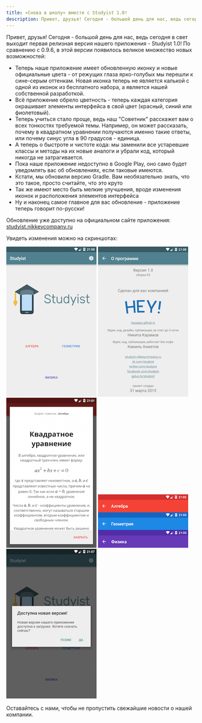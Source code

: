 ```yaml
---
title: «Снова в школу» вместе с Studyist 1.0!
description: Привет, друзья! Сегодня - большой день для нас, ведь сегодня в свет выходит первая релизная версия нашего приложения - Studyist 1.0!..
---
```

Привет, друзья! Сегодня - большой день для нас, ведь сегодня в свет выходит первая релизная версия нашего приложения - Studyist 1.0! По сравнению с 0.9.6, в этой версии появилось великое множество новых возможностей:

- Теперь наше приложение имеет обновленную иконку и новые официальные цвета - от режущих глаза ярко-голубых мы перешли к сине-серым оттенкам. Новая иконка теперь не является калькой с одной из иконок из бесплатного набора, а является нашей собственной разработкой.
- Всё приложение обрело цветность - теперь каждая категория окрашивает элементы интерфейса в свой цвет (красный, синий или фиолетовый).
- Теперь учиться стало проще, ведь наш "Советник" расскажет вам о всех тонкостях требуемой темы. Например, он может рассказать, почему в квадратном уравнении получаются именно такие ответы, или почему синус угла в 90 градусов - единица.
- А теперь о быстроте и чистоте кода: мы заменили все устаревшие классы и методы на их новые аналоги и убрали код, который никогда не затрагивается.
- Пока наше приложение недоступно в Google Play, оно само будет уведомлять вас об обновлениях, если таковые имеются.
- Кстати, мы обновили версию Gradle. Вам необязательно знать, что это такое, просто считайте, что это круто
- Так же имеют место быть мелкие улучшения, вроде изменения иконок и расположения элементов интерфейса
- Ну и наконец самое главное для вас обновление - приложение теперь говорит по-русски!

Обновление уже доступно на официальном сайте приложения: [studyist.nikkeycompany.ru][1]

Увидеть изменения можно на скриншотах:

![Главный экран с новыми цветами и новым логотипом][image-1] 
![Меню "О программе"][image-2] 
![Цвета категорий][image-3] 
![Советник][image-4]
![Уведомление о новой версии][image-5]

Оставайтесь с нами, чтобы не пропустить свежайшие новости о нашей компании.

[1]:	http://studyist.nikkeycompany.ru/ru.html#download

[image-1]:	../img/2015-09-01-studyist-10/img1.png
[image-2]:	../img/2015-09-01-studyist-10/img2.png
[image-3]:	../img/2015-09-01-studyist-10/img3.png
[image-4]:	../img/2015-09-01-studyist-10/img4.png
[image-5]:	../img/2015-09-01-studyist-10/img5.png
